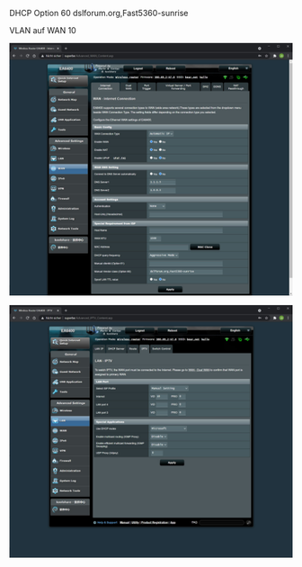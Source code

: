DHCP Option 60
dslforum.org,Fast5360-sunrise

VLAN auf WAN 10

![](https://github.com/creisey/ftth-sunrise/blob/master/Screenshot%202021-03-22%20093031.jpg)

![](https://github.com/creisey/ftth-sunrise/blob/master/Screenshot%202021-03-22%20093102.jpg)
